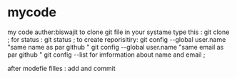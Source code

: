 # mycode

my code
auther:biswajit
to clone git file in your systame type this : git clone ;
for status : git status ;
to create reporisitiry:
git config --global user.name "same name as par github "
git config --global user.name "same email as par github "
git config --list for imformation about name and email ;

after modefie filles : add and commit
